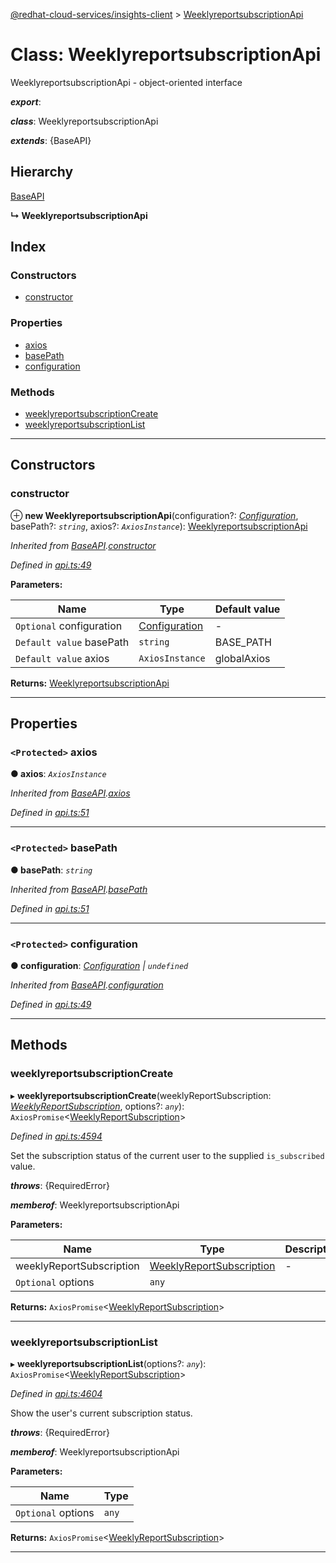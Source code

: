 [@redhat-cloud-services/insights-client](../README.md) > [WeeklyreportsubscriptionApi](../classes/weeklyreportsubscriptionapi.md)

# Class: WeeklyreportsubscriptionApi

WeeklyreportsubscriptionApi - object-oriented interface

*__export__*: 

*__class__*: WeeklyreportsubscriptionApi

*__extends__*: {BaseAPI}

## Hierarchy

 [BaseAPI](baseapi.md)

**↳ WeeklyreportsubscriptionApi**

## Index

### Constructors

* [constructor](weeklyreportsubscriptionapi.md#constructor)

### Properties

* [axios](weeklyreportsubscriptionapi.md#axios)
* [basePath](weeklyreportsubscriptionapi.md#basepath)
* [configuration](weeklyreportsubscriptionapi.md#configuration)

### Methods

* [weeklyreportsubscriptionCreate](weeklyreportsubscriptionapi.md#weeklyreportsubscriptioncreate)
* [weeklyreportsubscriptionList](weeklyreportsubscriptionapi.md#weeklyreportsubscriptionlist)

---

## Constructors

<a id="constructor"></a>

###  constructor

⊕ **new WeeklyreportsubscriptionApi**(configuration?: *[Configuration](configuration.md)*, basePath?: *`string`*, axios?: *`AxiosInstance`*): [WeeklyreportsubscriptionApi](weeklyreportsubscriptionapi.md)

*Inherited from [BaseAPI](baseapi.md).[constructor](baseapi.md#constructor)*

*Defined in [api.ts:49](https://github.com/RedHatInsights/javascript-clients/blob/master/packages/insights/api.ts#L49)*

**Parameters:**

| Name | Type | Default value |
| ------ | ------ | ------ |
| `Optional` configuration | [Configuration](configuration.md) | - |
| `Default value` basePath | `string` |  BASE_PATH |
| `Default value` axios | `AxiosInstance` |  globalAxios |

**Returns:** [WeeklyreportsubscriptionApi](weeklyreportsubscriptionapi.md)

___

## Properties

<a id="axios"></a>

### `<Protected>` axios

**● axios**: *`AxiosInstance`*

*Inherited from [BaseAPI](baseapi.md).[axios](baseapi.md#axios)*

*Defined in [api.ts:51](https://github.com/RedHatInsights/javascript-clients/blob/master/packages/insights/api.ts#L51)*

___
<a id="basepath"></a>

### `<Protected>` basePath

**● basePath**: *`string`*

*Inherited from [BaseAPI](baseapi.md).[basePath](baseapi.md#basepath)*

*Defined in [api.ts:51](https://github.com/RedHatInsights/javascript-clients/blob/master/packages/insights/api.ts#L51)*

___
<a id="configuration"></a>

### `<Protected>` configuration

**● configuration**: *[Configuration](configuration.md) \| `undefined`*

*Inherited from [BaseAPI](baseapi.md).[configuration](baseapi.md#configuration)*

*Defined in [api.ts:49](https://github.com/RedHatInsights/javascript-clients/blob/master/packages/insights/api.ts#L49)*

___

## Methods

<a id="weeklyreportsubscriptioncreate"></a>

###  weeklyreportsubscriptionCreate

▸ **weeklyreportsubscriptionCreate**(weeklyReportSubscription: *[WeeklyReportSubscription](../interfaces/weeklyreportsubscription.md)*, options?: *`any`*): `AxiosPromise`<[WeeklyReportSubscription](../interfaces/weeklyreportsubscription.md)>

*Defined in [api.ts:4594](https://github.com/RedHatInsights/javascript-clients/blob/master/packages/insights/api.ts#L4594)*

Set the subscription status of the current user to the supplied `is_subscribed` value.

*__throws__*: {RequiredError}

*__memberof__*: WeeklyreportsubscriptionApi

**Parameters:**

| Name | Type | Description |
| ------ | ------ | ------ |
| weeklyReportSubscription | [WeeklyReportSubscription](../interfaces/weeklyreportsubscription.md) |  \- |
| `Optional` options | `any` |

**Returns:** `AxiosPromise`<[WeeklyReportSubscription](../interfaces/weeklyreportsubscription.md)>

___
<a id="weeklyreportsubscriptionlist"></a>

###  weeklyreportsubscriptionList

▸ **weeklyreportsubscriptionList**(options?: *`any`*): `AxiosPromise`<[WeeklyReportSubscription](../interfaces/weeklyreportsubscription.md)>

*Defined in [api.ts:4604](https://github.com/RedHatInsights/javascript-clients/blob/master/packages/insights/api.ts#L4604)*

Show the user's current subscription status.

*__throws__*: {RequiredError}

*__memberof__*: WeeklyreportsubscriptionApi

**Parameters:**

| Name | Type |
| ------ | ------ |
| `Optional` options | `any` |

**Returns:** `AxiosPromise`<[WeeklyReportSubscription](../interfaces/weeklyreportsubscription.md)>

___

